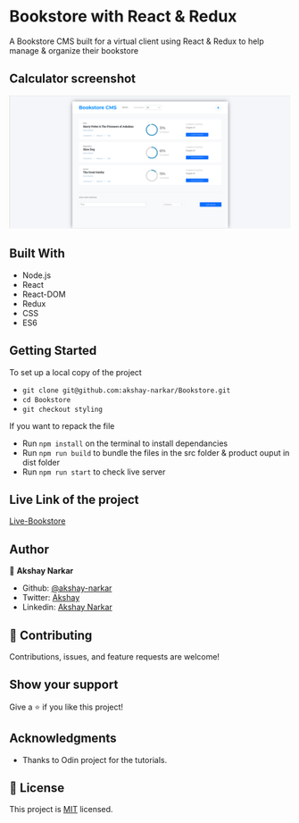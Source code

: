 # Bookstore with React & Redux

A Bookstore CMS built for a virtual client using React & Redux to help manage & organize their bookstore

## Calculator screenshot

![screenshot](./bookstore.png)

## Built With

- Node.js
- React
- React-DOM
- Redux
- CSS
- ES6

## Getting Started

To set up a local copy of the project

- `git clone git@github.com:akshay-narkar/Bookstore.git`
- `cd Bookstore`
- `git checkout styling`

If you want to repack the file

- Run `npm install` on the terminal to install dependancies
- Run `npm run build` to bundle the files in the src folder & product ouput in dist folder
- Run `npm run start` to check live server

<!-- ## Testing

Calculator operations has been tested in various scenarious with Jest Testing Framework.
Main React components have been tested with Snapshot testing. -->

<!-- - Run `npm run test` to run the tests

<img src="./test.png"> -->

## Live Link of the project

[Live-Bookstore](https://bookstore-akshay.herokuapp.com/)

## Author

👤 **Akshay Narkar**

- Github: [@akshay-narkar](https://github.com/akshay-narkar)
- Twitter: [Akshay](https://www.twitter.com/akidoit)
- Linkedin: [Akshay Narkar](https://www.linkedin.com/in/akshaynarkar25/)

## 🤝 Contributing

Contributions, issues, and feature requests are welcome!

## Show your support

Give a ⭐️ if you like this project!

## Acknowledgments

- Thanks to Odin project for the tutorials.

## 📝 License

This project is [MIT](LICENSE) licensed.
